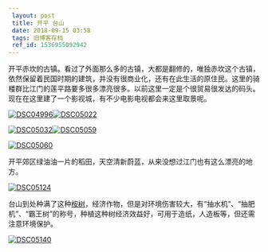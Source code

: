 ```yaml
---
 layout: post
 title: 开平 台山
 date: 2018-09-15 03:58
 tags: 旧博客存档
 ref_id: 1536955092942
---
```

开平赤坎的古镇。看过了外面那么多的古镇，大都是翻修的，唯独赤坎这个古镇，依然保留着民国时期的建筑，并没有很商业化，还有在此生活的原住民。这里的骑楼群比江门的莲平路要多很多漂亮很多。以前这里一定是个很贸易很发达的码头。现在在这里建了一个影视城，有不少电影电视都会来这里取景呢。

[![DSC04996](http://imglf4.nosdn0.126.net/img/d3RhVFdGTXZTU3FWYjUvU0NEZTFhbWtCc29ib1lWSEF6aEFuY3RWaEp3Yi9QYkVVWldTbXFRPT0.jpg)](http://img.ph.126.net/aR8W4SlA3yGc46yAORy7NA==/3229925357756632257.jpg)[![DSC05022](http://imglf6.nosdn0.126.net/img/d3RhVFdGTXZTU3FWYjUvU0NEZTFhdDdOeG5tSkd4WWd3dXdTdTE3OExTL1hjd25XQ0JLWTB3PT0.jpg)](http://img.ph.126.net/73FuTdbpoVNbxAAo5J-IbA==/922956448635017167.jpg)

[![DSC05032](http://imglf4.nosdn0.126.net/img/d3RhVFdGTXZTU3FWYjUvU0NEZTFhdDBnNDg0eU1uNGFHdVRJcnJSZThPcE9BY21KRlFmRy9nPT0.jpg)](http://img767.ph.126.net/J_DD62lbyZlgYCgGu8ZVhg==/4899071969649192205.jpg)[![DSC05059](http://imglf4.nosdn0.126.net/img/d3RhVFdGTXZTU3FWYjUvU0NEZTFhdGkxRkZjRmRWRmZPY0prSXBXM2V3MmViSmVZbU9qdmRRPT0.jpg)](http://img.ph.126.net/MO4YiuDm0iuTRySfyVrw6w==/3339137648719554866.jpg)

[![DSC05060](http://imglf4.nosdn0.126.net/img/d3RhVFdGTXZTU3FWYjUvU0NEZTFhdWtQaURpSlk4dG5VUDRuUWZSN0ZiQkxxbElGM3BHTEpnPT0.jpg)](http://img767.ph.126.net/QipdJ-3iU8-ftlsNQmk6Qg==/4872894796815099782.jpg)

开平郊区绿油油一片的稻田，天空清新蔚蓝，从来没想过江门也有这么漂亮的地方。

[![DSC05124](http://imglf4.nosdn0.126.net/img/d3RhVFdGTXZTU3FWYjUvU0NEZTFhazc3TjlscmxFUGFBZThBYXdiVk5MWmx2UlMxWjcvSzZBPT0.jpg)](http://img.ph.126.net/BiWAdoKBO4D2BS4BSVIBuQ==/952792796166350319.jpg)

台山到处种满了这种[桉树](http://baike.baidu.com/view/4888.htm)，经济作物，但是对环境伤害较大，有“抽水机”、“抽肥机”、“霸王树”的称号，种植这种树经济效益好，可用于造纸，人造板等，但还需注意环境保护。

[![DSC05140](http://imglf4.nosdn0.126.net/img/d3RhVFdGTXZTU3FWYjUvU0NEZTFhcFlTeDJGcXRlbVFiY1ltWm9HN0N3WUgxVkUxQXdrODlBPT0.jpg)](http://img.ph.126.net/2MeMRq8L0TmZuveXHd6IpQ==/3383610695040102880.jpg)

